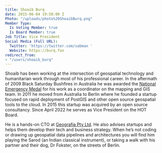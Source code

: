```yaml
---
title: Shoaib Burq
date: 2015-06-04 19:58:00 Z
Photo: "/uploads/photo%20ShoaibBurq.png"
Member Type:
  Is Voting Member: true
  Is Board Member: true
Job Title: Vice President
Social Media (Full URL):
  Twitter: 'https://twitter.com/sabman '
  Website: https://burq.fun
redirect_from:
- "/users/shoaib_burq"
---
```


Shoaib has been working at the intersection of geospatial technology and humanitarian work through most of his professional career. In the aftermath of 2009 Black Saturday Bushfires in Australia he was awarded the [National Emergency Medal](https://www.gg.gov.au/australian-honours-and-awardsnational-emergency-medal/victorian-bushfires-2009) for his work as a coordinator on the mapping and GIS team. In 2011 he moved from Australia to Berlin where he founded a startup focused on rapid deployment of PostGIS and other open source geospatial tools to the cloud. In 2015 this startup was acquired by an open source consultancy. Since April 2022 he serves as Vice President on the HOT Board.

He is a hands-on CTO at [Geografia Pty Ltd](https://geografia.com.au/). He also advises startups and helps them develop their tech and business strategy. When he’s not coding or drawing up geospatial data pipelines and architectures you will find him playing the Sarod (an Indian classical instrument), or taking a walk with his partner and their dog, Dr Fokster, on the streets of Berlin.